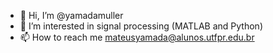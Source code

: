 - 👋 Hi, I’m @yamadamuller
- 👀 I’m interested in signal processing (MATLAB and Python)
- 📫 How to reach me mateusyamada@alunos.utfpr.edu.br 

<!---
yamadamuller/yamadamuller is a ✨ special ✨ repository because its `README.md` (this file) appears on your GitHub profile.
You can click the Preview link to take a look at your changes.
--->
